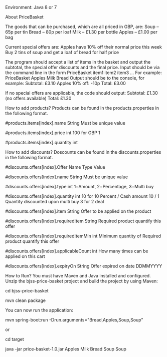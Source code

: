 Environment: Java 8 or 7

About PriceBasket

The goods that can be purchased, which are all priced in GBP, are: 
Soup – 65p per tin 
Bread – 80p per loaf 
Milk – £1.30 per bottle 
Apples – £1.00 per bag 

Current special offers are: 
Apples have 10% off their normal price this week 
Buy 2 tins of soup and get a loaf of bread for half price 
 
The program should accept a list of items in the basket and output the subtotal, the special offer discounts and the final price. Input should be via the command line in the form PriceBasket item1 item2 item3 … 
For example: PriceBasket Apples Milk Bread 
Output should be to the console, for example: 
Subtotal: £3.10 
Apples 10% off: -10p 
Total: £3.00 

If no special offers are applicable, the code should output: 
Subtotal: £1.30 
(no offers available) 
Total: £1.30

How to add products?
Products can be found in the products.properties in the following format.

#products.items[index].name 		   String 	Must be unique value

#products.items[index].price		   int		100 for GBP 1

#products.items[index].quantity		int

How to add discounts?
Doscounts can be found in the discounts.properties in the following format.

#discounts.offers[index].Offer     Name				Type		Value

#discounts.offers[index].name 					String		Must be unique value

#discounts.offers[index].type 					int			1=Amount, 2=Percentage, 3=Multi buy

#discounts.offers[index].quantity		int			10 for 10 Percent / Cash amount 10	/ 1 Quantity discounted upon multi buy 3 for 2 deal

#discounts.offers[index].item					        String		Offer to be applied on the product

#discounts.offers[index].requiredItem			  String		Required product quantify this offer

#discounts.offers[index].requiredItemMin		int			Minimum quantity of Required product quantify this offer

#discounts.offers[index].applicableCount		int 		How many times can be applied on this cart

#discounts.offers[index].expiryOn				     String 		Offer expired on date DDMMYYYY

How to Run?
You must have Maven and Java installed and configured. Unzip the bjss-price-basket project and build the project by using Maven:

cd bjss-price-basket

mvn clean package

You can now run the application:

mvn spring-boot:run -Drun.arguments="Bread,Apples,Soup,Soup"

or

cd target

java -jar price-basket-1.0.jar Apples Milk Bread Soup Soup
